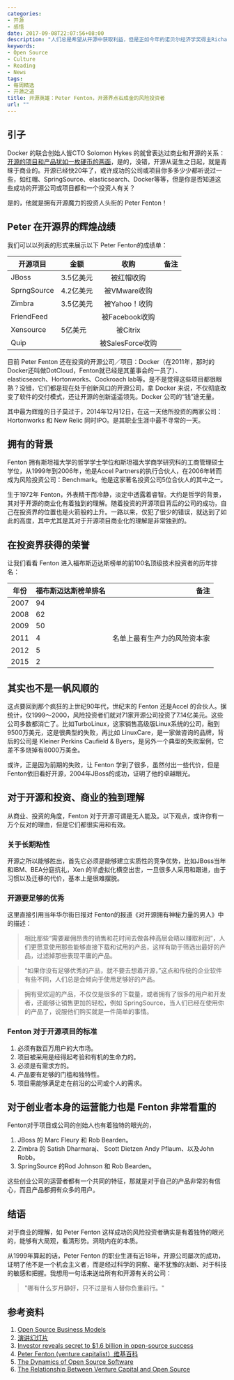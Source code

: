 ```yaml
---
categories:
- 开源
- 感悟
date: 2017-09-08T22:07:56+08:00
description: "人们总是希望从开源中获取利益，但是正如今年的诺贝尔经济学奖得主Richard Thaler所说：人的经济行为总是不理性的。但是开源真的能获利吗？看看真正获利的人是如何做到的。"
keywords:
- Open Source
- Culture
- Reading
- News
tags:
- 每周精选
- 开源之道
title: 开源英雄：Peter Fenton，开源界点石成金的风险投资者
url: ""
---
```


## 引子

Docker 的联合创始人皆CTO Solomon Hykes 的就曾表达过商业和开源的关系：[开源的项目和产品犹如一枚硬币的两面](http://www.ocselected.org/posts/opensource_leader/Solomon_Hykes_and_The_Docker_Revolution/)，是的，没错，开源从诞生之日起，就是青睐于商业的。开源已经快20年了，或许成功的公司或项目你多多少少都听说过一些，如红帽、SpringSource、elasticsearch、Docker等等，但是你是否知道这些成功的开源公司或项目都和一个投资人有关？

是的，他就是拥有开源魔力的投资人头衔的 Peter Fenton！

## Peter 在开源界的辉煌战绩

我们可以以列表的形式来展示以下 Peter Fenton的成绩单：

|  开源项目    |     金额       | 收购 | 备注|
| -------------  | ------------- |:-------------:|-----:|
| JBoss |3.5亿美元 |被红帽收购||
|SprngSource |4.2亿美元|被VMware收购||
|Zimbra |3.5亿美元|被Yahoo！收购||
|FriendFeed|| 被Facebook收购||
|Xensource|5亿美元|被Citrix||
|Quip||被SalesForce收购|||

目前 Peter Fenton 还在投资的开源公司／项目：Docker（在2011年，那时的Docker还叫做DotCloud，Fenton就已经是其董事会的一员了）、 elasticsearch、Hortonworks、Cockroach lab等。是不是觉得这些项目都很眼熟？没错，它们都是现在处于创新风口的开源公司，拿 Docker 来说，不仅彻底改变了软件的交付模式，还让开源的创新遥遥领先。Docker 公司的“钱”途无量。

其中最为辉煌的日子莫过于，2014年12月12日，在这一天他所投资的两家公司：Hortonworks 和 New Relic 同时IPO。是其职业生涯中最不寻常的一天。

## 拥有的背景

Fenton 拥有斯坦福大学的哲学学士学位和斯坦福大学商学研究科的工商管理硕士学位，从1999年到2006年，他是Accel Partners的执行合伙人，在2006年转而成为风险投资公司：Benchmark。他是这家著名投资公司5位合伙人的其中之一。

生于1972年 Fenton，外表精干而冷静，淡定中透露着睿智。大约是哲学的背景，其对于开源的商业化有着独到的理解。随着投资的开源项目背后的公司的成功，自己在投资界的位置也是火箭般的上升。一路以来，仅犯了很少的错误，就达到了如此的高度，其中尤其是其对于开源项目商业化的理解是非常独到的。

## 在投资界获得的荣誉

让我们看看 Fenton 进入福布斯迈达斯榜单的前100名顶级技术投资者的历年排名：

|  年份    |      福布斯迈达斯榜单排名       | 备注|
| -------------  | ------------- |-----:|
|2007|94||
|2008|62||
|2009|50||
|2011|4|名单上最有生产力的风险资本家|
|2012|5||
|2015|2||

## 其实也不是一帆风顺的

这点要回到那个疯狂的上世纪90年代，世纪末的 Fenton 还是Accel 的合伙人。据统计，仅1999～2000，风险投资者们就对71家开源公司投资了7.14亿美元。这些公司多数都消亡了。比如TurboLinux，这家销售高级版Linux系统的公司，融到9500万美元，这是很典型的失败，再比如 LinuxCare，是一家做咨询的品牌，背后的公司是 Kleiner Perkins Caufield & Byers，是另外一个典型的失败案例，它差不多烧掉有8000万美金。

或许，正是因为前期的失败，让 Fenton 学到了很多，虽然付出一些代价，但是Fenton依旧看好开源，2004年JBoss的成功，证明了他的卓越眼光。

## 对于开源和投资、商业的独到理解

从商业、投资的角度，Fenton 对于开源可谓是无人能及。以下观点，或许你有一万个反对的理由，但是它们都很实用和有效。

### 关于长期粘性

开源之所以能够胜出，首先它必须是能够建立实质性的竞争优势，比如JBoss当年和IBM、BEA分庭抗礼，Xen 的半虚拟化横空出世，一旦很多人采用和跟进，由于习惯以及迁移的代价，基本上是很难摆脱。

### 开源要足够的优秀

这里直接引用当年华尔街日报对 Fenton的报道《对开源拥有神秘力量的男人》中的描述：

> 相比那些“需要雇佣昂贵的销售和花时间去做各种高层会晤以赚取利润”，人们更愿意使用那些能够直接下载和试用的产品，这样有助于筛选出最好的产品，过滤掉那些表现平庸的产品。

> “如果你没有足够优秀的产品，就不要去想着开源，”这点和传统的企业软件有些不同，人们总是会倾向于使用足够好的产品。


> 拥有受欢迎的产品，不仅仅是很多的下载量，或者拥有了很多的用户和开发者，还能够让销售更加的轻松，例如 SpringSource，当人们已经在使用你的产品了，说服他们购买就是一件简单的事情。

### Fenton 对于开源项目的标准

1. 必须有数百万用户的大市场。
2. 项目被采用是经得起考验和有机的生命力的。
3. 必须是有需求方的。
4. 产品要有足够的门槛和独特性。
5. 项目需能够满足走在前沿的公司或个人的需求。

## 对于创业者本身的运营能力也是 Fenton 非常看重的

Fenton对于项目或公司的创始人也有着独特的眼光的，

1. JBoss 的 Marc Fleury 和 Rob Bearden。
2. Zimbra 的 Satish Dharmaraj、 Scott Dietzen Andy Pflaum、以及John Robb。
3. SpringSource 的Rod Johnson 和 Rob Bearden。

这些创业公司的运营者都有一个共同的特征，那就是对于自己的产品非常的有信心，而且产品都拥有众多的用户。

## 结语

对于商业的理解，如 Peter Fenton 这样成功的风险投资者确实是有着独特的眼光的，能够有大局观，看清形势。洞晓内在的本质。

从1999年算起的话，Peter Fenton 的职业生涯有近18年，开源公司屡次的成功，证明了他不是一个机会主义者，而是经过科学的洞察、毫不犹豫的决断、对于科技的敏感和把握。我想用一句话来送给所有和开源有关的公司：

> "哪有什么岁月静好，只不过是有人替你负重前行。"


## 参考资料

1. [Open Source Business Models](http://newton.typepad.com/content/2007/03/yesterday_i_was.html)
2. [演讲幻灯片](https://venturebeat.com/wp-content/uploads/2006/09/peterfenton.pdf)
3. [Investor reveals secret to $1.6 billion in open-source success](https://www.cnet.com/news/investor-reveals-secret-to-1-6-billion-in-open-source-success/)
4. [Peter Fenton (venture capitalist）维基百科](https://en.wikipedia.org/wiki/Peter_Fenton_(venture_capitalist))
5. [The Dynamics of Open Source Software](http://ecorner.stanford.edu/videos/1284/The-Dynamics-of-Open-Source-Software)
6. [The Relationship Between Venture Capital and Open
Source](http://ecorner.stanford.edu/videos/1285/The-Relationship-Between-Venture-Capital-and-Open-Source)
